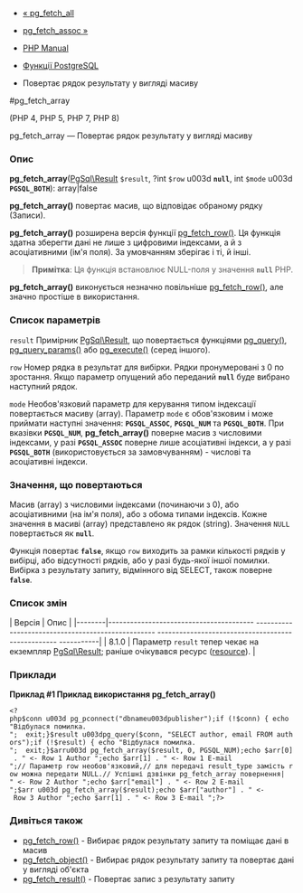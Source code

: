 - [« pg_fetch_all](function.pg-fetch-all.md)
- [pg_fetch_assoc »](function.pg-fetch-assoc.md)

- [PHP Manual](index.md)
- [Функції PostgreSQL](ref.pgsql.md)
- Повертає рядок результату у вигляді масиву

#pg_fetch_array

(PHP 4, PHP 5, PHP 7, PHP 8)

pg_fetch_array — Повертає рядок результату у вигляді масиву

### Опис

**pg_fetch_array**([PgSql\Result](class.pgsql-result.md) `$result`,
?int `$row` u003d **`null`**, int `$mode` u003d **`PGSQL_BOTH`**): array\|false

**pg_fetch_array()** повертає масив, що відповідає обраному рядку
(Записи).

**pg_fetch_array()** розширена версія функції
[pg_fetch_row()](function.pg-fetch-row.md). Ця функція здатна
зберегти дані не лише з цифровими індексами, а й з асоціативними
(ім'я поля). За умовчанням зберігає і ті, й інші.

> **Примітка**: Ця функція встановлює NULL-поля у значення
> **`null`** PHP.

**pg_fetch_array()** виконується незначно повільніше
[pg_fetch_row()](function.pg-fetch-row.md), але значно простіше в
використання.

### Список параметрів

`result`
Примірник [PgSql\Result](class.pgsql-result.md), що повертається
функціями [pg_query()](function.pg-query.md),
[pg_query_params()](function.pg-query-params.md) або
[pg_execute()](function.pg-execute.md) (серед іншого).

`row`
Номер рядка в результат для вибірки. Рядки пронумеровані з 0 по
зростання. Якщо параметр опущений або переданий **`null`** буде вибрано
наступний рядок.

`mode`
Необов'язковий параметр для керування типом індексації повертається
масиву (array). Параметр `mode` є обов'язковим і може приймати наступні
значення: **`PGSQL_ASSOC`**, **`PGSQL_NUM`** та **`PGSQL_BOTH`**. При
вказівки **`PGSQL_NUM`**, **pg_fetch_array()** поверне масив з числовими
індексами, у разі **`PGSQL_ASSOC`** поверне лише асоціативні
індекси, а у разі **`PGSQL_BOTH`** (використовується за замовчуванням) -
числові та асоціативні індекси.

### Значення, що повертаються

Масив (array) з числовими індексами (починаючи з 0), або асоціативними
(на ім'я поля), або з обома типами індексів. Кожне значення в
масиві (array) представлено як рядок (string). Значення `NULL`
повертається як **`null`**.

Функція повертає **`false`**, якщо `row` виходить за рамки кількості
рядків у вибірці, або відсутності рядків, або у разі будь-якої іншої помилки.
Вибірка з результату запиту, відмінного від SELECT, також поверне
**`false`**.

### Список змін

| Версія | Опис |
|--------|---------------------------------------- -------------------------------------------------- -------------------------------------------------- -----------|
| 8.1.0 | Параметр `result` тепер чекає на екземпляр [PgSql\Result](class.pgsql-result.md); раніше очікувався ресурс ([resource](language.types.resource.md)). |

### Приклади

**Приклад #1 Приклад використання **pg_fetch_array()****

` <?php$conn u003d pg_pconnect("dbnameu003dpublisher");if (!$conn) { echo "Відбулася помилка.
";  exit;}$result u003dpg_query($conn, "SELECT author, email FROM authors");if (!$result) { echo "Відбулася помилка.
";  exit;}$arru003d pg_fetch_array($result, 0, PGSQL_NUM);echo $arr[0] . " <- Row 1 Author
";echo $arr[1] . " <- Row 1 E-mail
";// Параметр row необов'язковий,// для передачі result_type замість row можна передати NULL.// Успішні дзвінки pg_fetch_array повернення| " <- Row 2 Author
";echo $arr["email"] . " <- Row 2 E-mail
";$arr u003d pg_fetch_array($result);echo $arr["author"] . " <- Row 3 Author
";echo $arr[1] . " <- Row 3 E-mail
";?> `

### Дивіться також

- [pg_fetch_row()](function.pg-fetch-row.md) - Вибирає рядок
результату запиту та поміщає дані в масив
- [pg_fetch_object()](function.pg-fetch-object.md) - Вибирає рядок
результату запиту та повертає дані у вигляді об'єкта
- [pg_fetch_result()](function.pg-fetch-result.md) - Повертає
запис з результату запиту
